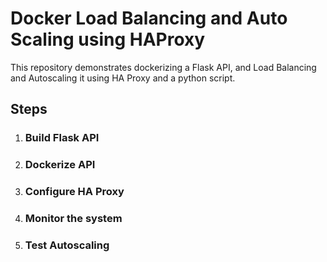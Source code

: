 # Docker Load Balancing and Auto Scaling using HAProxy
This repository demonstrates dockerizing a Flask API, and Load Balancing and Autoscaling it using HA Proxy and a python script. 
## Steps

1. ### Build Flask API
2. ### Dockerize API
3. ### Configure HA Proxy
4. ### Monitor the system
5. ### Test Autoscaling